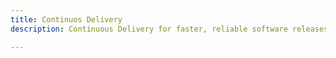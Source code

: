 ```yaml
---
title: Continuos Delivery
description: Continuous Delivery for faster, reliable software releases.

---
```


